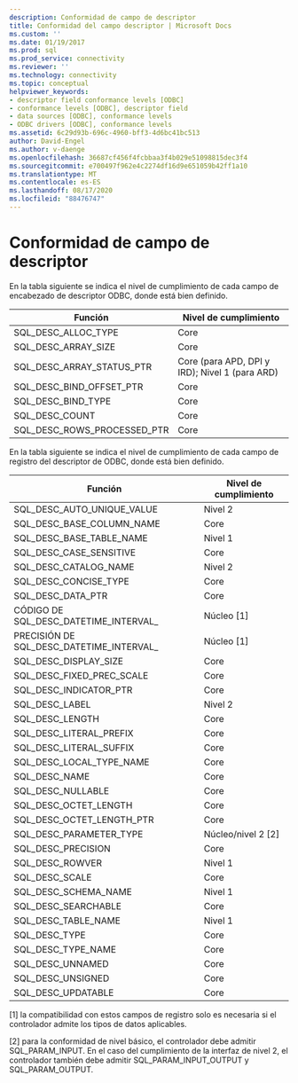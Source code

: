 ```yaml
---
description: Conformidad de campo de descriptor
title: Conformidad del campo descriptor | Microsoft Docs
ms.custom: ''
ms.date: 01/19/2017
ms.prod: sql
ms.prod_service: connectivity
ms.reviewer: ''
ms.technology: connectivity
ms.topic: conceptual
helpviewer_keywords:
- descriptor field conformance levels [ODBC]
- conformance levels [ODBC], descriptor field
- data sources [ODBC], conformance levels
- ODBC drivers [ODBC], conformance levels
ms.assetid: 6c29d93b-696c-4960-bff3-4d6bc41bc513
author: David-Engel
ms.author: v-daenge
ms.openlocfilehash: 36687cf456f4fcbbaa3f4b029e51098815dec3f4
ms.sourcegitcommit: e700497f962e4c2274df16d9e651059b42ff1a10
ms.translationtype: MT
ms.contentlocale: es-ES
ms.lasthandoff: 08/17/2020
ms.locfileid: "88476747"
---
```

# <a name="descriptor-field-conformance"></a>Conformidad de campo de descriptor
En la tabla siguiente se indica el nivel de cumplimiento de cada campo de encabezado de descriptor ODBC, donde está bien definido.  
  
|Función|Nivel de cumplimiento|  
|--------------|-----------------------|  
|SQL_DESC_ALLOC_TYPE|Core|  
|SQL_DESC_ARRAY_SIZE|Core|  
|SQL_DESC_ARRAY_STATUS_PTR|Core (para APD, DPI y IRD); Nivel 1 (para ARD)|  
|SQL_DESC_BIND_OFFSET_PTR|Core|  
|SQL_DESC_BIND_TYPE|Core|  
|SQL_DESC_COUNT|Core|  
|SQL_DESC_ROWS_PROCESSED_PTR|Core|  
  
 En la tabla siguiente se indica el nivel de cumplimiento de cada campo de registro del descriptor de ODBC, donde está bien definido.  
  
|Función|Nivel de cumplimiento|  
|--------------|-----------------------|  
|SQL_DESC_AUTO_UNIQUE_VALUE|Nivel 2|  
|SQL_DESC_BASE_COLUMN_NAME|Core|  
|SQL_DESC_BASE_TABLE_NAME|Nivel 1|  
|SQL_DESC_CASE_SENSITIVE|Core|  
|SQL_DESC_CATALOG_NAME|Nivel 2|  
|SQL_DESC_CONCISE_TYPE|Core|  
|SQL_DESC_DATA_PTR|Core|  
|CÓDIGO DE SQL_DESC_DATETIME_INTERVAL_|Núcleo [1]|  
|PRECISIÓN DE SQL_DESC_DATETIME_INTERVAL_|Núcleo [1]|  
|SQL_DESC_DISPLAY_SIZE|Core|  
|SQL_DESC_FIXED_PREC_SCALE|Core|  
|SQL_DESC_INDICATOR_PTR|Core|  
|SQL_DESC_LABEL|Nivel 2|  
|SQL_DESC_LENGTH|Core|  
|SQL_DESC_LITERAL_PREFIX|Core|  
|SQL_DESC_LITERAL_SUFFIX|Core|  
|SQL_DESC_LOCAL_TYPE_NAME|Core|  
|SQL_DESC_NAME|Core|  
|SQL_DESC_NULLABLE|Core|  
|SQL_DESC_OCTET_LENGTH|Core|  
|SQL_DESC_OCTET_LENGTH_PTR|Core|  
|SQL_DESC_PARAMETER_TYPE|Núcleo/nivel 2 [2]|  
|SQL_DESC_PRECISION|Core|  
|SQL_DESC_ROWVER|Nivel 1|  
|SQL_DESC_SCALE|Core|  
|SQL_DESC_SCHEMA_NAME|Nivel 1|  
|SQL_DESC_SEARCHABLE|Core|  
|SQL_DESC_TABLE_NAME|Nivel 1|  
|SQL_DESC_TYPE|Core|  
|SQL_DESC_TYPE_NAME|Core|  
|SQL_DESC_UNNAMED|Core|  
|SQL_DESC_UNSIGNED|Core|  
|SQL_DESC_UPDATABLE|Core|  
  
 [1] la compatibilidad con estos campos de registro solo es necesaria si el controlador admite los tipos de datos aplicables.  
  
 [2] para la conformidad de nivel básico, el controlador debe admitir SQL_PARAM_INPUT. En el caso del cumplimiento de la interfaz de nivel 2, el controlador también debe admitir SQL_PARAM_INPUT_OUTPUT y SQL_PARAM_OUTPUT.
